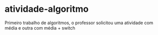 # atividade-algoritmo
 Primeiro trabalho de algoritmos, o professor solicitou uma atividade com média e outra com média + switch
